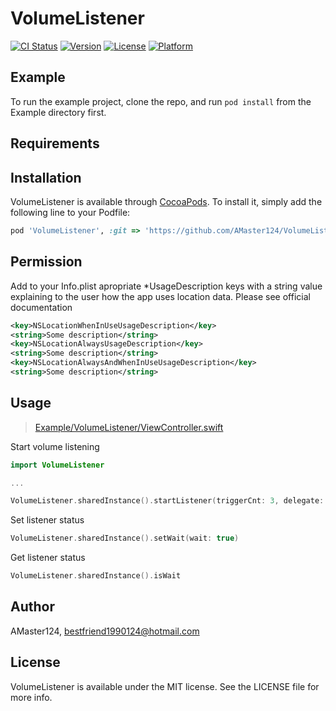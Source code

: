 # VolumeListener

[![CI Status](https://img.shields.io/travis/AMaster124/VolumeListener.svg?style=flat)](https://travis-ci.org/AMaster124/VolumeListener)
[![Version](https://img.shields.io/cocoapods/v/VolumeListener.svg?style=flat)](https://cocoapods.org/pods/VolumeListener)
[![License](https://img.shields.io/cocoapods/l/VolumeListener.svg?style=flat)](https://cocoapods.org/pods/VolumeListener)
[![Platform](https://img.shields.io/cocoapods/p/VolumeListener.svg?style=flat)](https://cocoapods.org/pods/VolumeListener)

## Example

To run the example project, clone the repo, and run `pod install` from the Example directory first.

## Requirements

## Installation

VolumeListener is available through [CocoaPods](https://cocoapods.org). To install
it, simply add the following line to your Podfile:

```ruby
pod 'VolumeListener', :git => 'https://github.com/AMaster124/VolumeListener.git'
```

## Permission
Add to your Info.plist apropriate *UsageDescription keys with a string value explaining to the user how the app uses location data. Please see official documentation

```xml
<key>NSLocationWhenInUseUsageDescription</key>
<string>Some description</string>
<key>NSLocationAlwaysUsageDescription</key>
<string>Some description</string>
<key>NSLocationAlwaysAndWhenInUseUsageDescription</key>
<string>Some description</string>
```

## Usage

> [Example/VolumeListener/ViewController.swift](https://github.com/AMaster124/VolumeListener/blob/main/Example/VolumeListener/ViewController.swift)

Start volume listening

```swift
import VolumeListener

...

VolumeListener.sharedInstance().startListener(triggerCnt: 3, delegate: self)
```

Set listener status

```swift
VolumeListener.sharedInstance().setWait(wait: true)
```

Get listener status

```swift
VolumeListener.sharedInstance().isWait
```

## Author

AMaster124, bestfriend1990124@hotmail.com

## License

VolumeListener is available under the MIT license. See the LICENSE file for more info.
